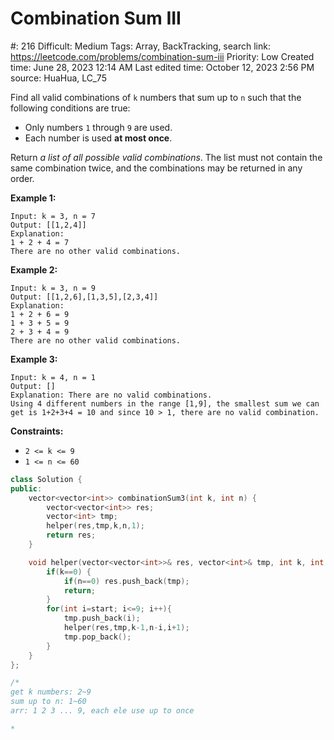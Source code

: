 # Combination Sum III

#: 216
Difficult: Medium
Tags: Array, BackTracking, search
link: https://leetcode.com/problems/combination-sum-iii
Priority: Low
Created time: June 28, 2023 12:14 AM
Last edited time: October 12, 2023 2:56 PM
source: HuaHua, LC_75

Find all valid combinations of `k` numbers that sum up to `n` such that the following conditions are true:

- Only numbers `1` through `9` are used.
- Each number is used **at most once**.

Return *a list of all possible valid combinations*. The list must not contain the same combination twice, and the combinations may be returned in any order.

**Example 1:**

```
Input: k = 3, n = 7
Output: [[1,2,4]]
Explanation:
1 + 2 + 4 = 7
There are no other valid combinations.
```

**Example 2:**

```
Input: k = 3, n = 9
Output: [[1,2,6],[1,3,5],[2,3,4]]
Explanation:
1 + 2 + 6 = 9
1 + 3 + 5 = 9
2 + 3 + 4 = 9
There are no other valid combinations.

```

**Example 3:**

```
Input: k = 4, n = 1
Output: []
Explanation: There are no valid combinations.
Using 4 different numbers in the range [1,9], the smallest sum we can get is 1+2+3+4 = 10 and since 10 > 1, there are no valid combination.

```

**Constraints:**

- `2 <= k <= 9`
- `1 <= n <= 60`

```cpp
class Solution {
public:
    vector<vector<int>> combinationSum3(int k, int n) {
        vector<vector<int>> res;
        vector<int> tmp;
        helper(res,tmp,k,n,1);
        return res;
    }

    void helper(vector<vector<int>>& res, vector<int>& tmp, int k, int n, int start){
        if(k==0) {
            if(n==0) res.push_back(tmp);
            return;
        }
        for(int i=start; i<=9; i++){
            tmp.push_back(i);
            helper(res,tmp,k-1,n-i,i+1);
            tmp.pop_back();
        }
    }
};

/*
get k numbers: 2~9
sum up to n: 1~60
arr: 1 2 3 ... 9, each ele use up to once

*
```